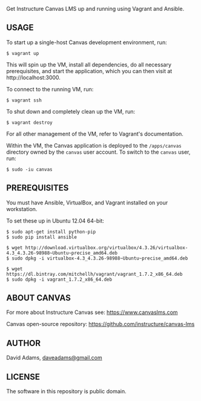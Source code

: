 Get Instructure Canvas LMS up and running using Vagrant and Ansible.

## USAGE

To start up a single-host Canvas development environment, run:

    $ vagrant up

This will spin up the VM, install all dependencies, do all necessary prerequisites, and start the application, which you can then visit at http://localhost:3000.

To connect to the running VM, run:

    $ vagrant ssh

To shut down and completely clean up the VM, run:

    $ vagrant destroy

For all other management of the VM, refer to Vagrant's documentation.

Within the VM, the Canvas application is deployed to the `/apps/canvas` directory owned by the `canvas` user account. To switch to the `canvas` user, run:

    $ sudo -iu canvas


## PREREQUISITES

You must have Ansible, VirtualBox, and Vagrant installed on your workstation.

To set these up in Ubuntu 12.04 64-bit:

    $ sudo apt-get install python-pip
    $ sudo pip install ansible
    
    $ wget http://download.virtualbox.org/virtualbox/4.3.26/virtualbox-4.3_4.3.26-98988~Ubuntu~precise_amd64.deb
    $ sudo dpkg -i virtualbox-4.3_4.3.26-98988~Ubuntu~precise_amd64.deb
    
    $ wget https://dl.bintray.com/mitchellh/vagrant/vagrant_1.7.2_x86_64.deb
    $ sudo dpkg -i vagrant_1.7.2_x86_64.deb


## ABOUT CANVAS

For more about Instructure Canvas see: https://www.canvaslms.com

Canvas open-source repository: https://github.com/instructure/canvas-lms


## AUTHOR

David Adams, daveadams@gmail.com


## LICENSE

The software in this repository is public domain.

